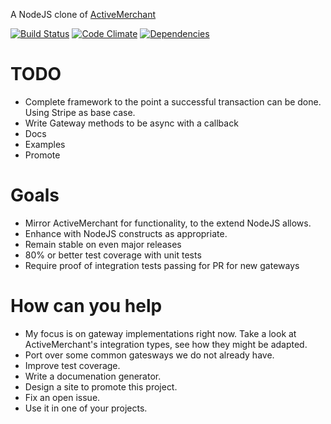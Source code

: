 A NodeJS clone of [ActiveMerchant](https://github.com/Shopify/active_merchant)

[![Build Status](https://travis-ci.org/interlock/generic-merchant.png?branch=master)](https://travis-ci.org/interlock/generic-merchant)
[![Code Climate](https://codeclimate.com/github/interlock/generic-merchant.png)](https://codeclimate.com/github/interlock/generic-merchant)
[![Dependencies](https://david-dm.org/interlock/generic-merchant.png)](https://david-dm.org/interlock/generic-merchant.png)

# TODO

* Complete framework to the point a successful transaction can be done. Using Stripe as base case.
* Write Gateway methods to be async with a callback
* Docs
* Examples
* Promote

# Goals

* Mirror ActiveMerchant for functionality, to the extend NodeJS allows.
* Enhance with NodeJS constructs as appropriate.
* Remain stable on even major releases
* 80% or better test coverage with unit tests
* Require proof of integration tests passing for PR for new gateways


# How can you help

* My focus is on gateway implementations right now. Take a look at ActiveMerchant's integration types, see how they might be adapted.
* Port over some common gatesways we do not already have.
* Improve test coverage.
* Write a documenation generator.
* Design a site to promote this project.
* Fix an open issue.
* Use it in one of your projects.
